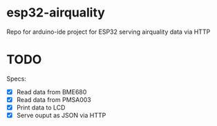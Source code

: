 # esp32-airquality
Repo for arduino-ide project for ESP32 serving airquality data via HTTP

# TODO
Specs:
- [x] Read data from BME680
- [x] Read data from PMSA003
- [x] Print data to LCD
- [x] Serve ouput as JSON via HTTP
